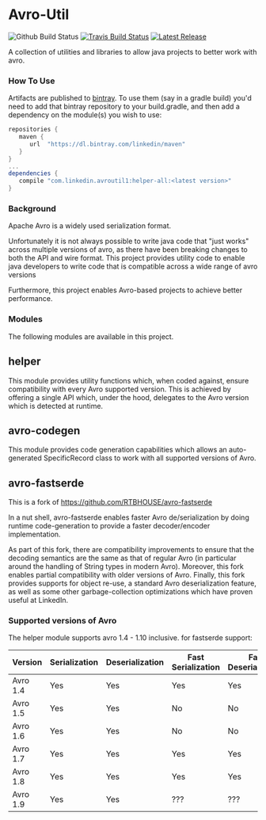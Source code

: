 Avro-Util
=========
![Github Build Status](https://github.com/linkedin/avro-util/workflows/push%20flow/badge.svg)
[![Travis Build Status](https://travis-ci.org/linkedin/avro-util.svg?branch=master)](https://travis-ci.org/linkedin/avro-util)
[![Latest Release](https://api.bintray.com/packages/linkedin/maven/avro-util/images/download.svg)](https://bintray.com/linkedin/maven/avro-util/_latestVersion)

A collection of utilities and libraries to allow java projects to better work with avro.

### How To Use ###

Artifacts are published to [bintray](https://bintray.com/linkedin/maven/avro-util).
To use them (say in a gradle build) you'd need to add that bintray repository to your build.gradle, 
and then add a dependency on the module(s) you wish to use:

```gradle
repositories {
   maven {
      url  "https://dl.bintray.com/linkedin/maven"
   }
}
...
dependencies {
   compile "com.linkedin.avroutil1:helper-all:<latest version>"
}
```

### Background ###

Apache Avro is a widely used serialization format.

Unfortunately it is not always possible to write java code that "just works" 
across multiple versions of avro, as there have been breaking changes to both 
the API and wire format. This project provides utility code to enable java 
developers to write code that is compatible across a wide range of avro versions 

Furthermore, this project enables Avro-based projects to achieve better 
performance.

### Modules ###

The following modules are available in this project.

## helper ##

This module provides utility functions which, when coded against, ensure 
compatibility with every Avro supported version. This is achieved by offering 
a single API which, under the hood, delegates to the Avro version which is 
detected at runtime.

## avro-codegen ##

This module provides code generation capabilities which allows an auto-generated
SpecificRecord class to work with all supported versions of Avro.

## avro-fastserde ##

This is a fork of https://github.com/RTBHOUSE/avro-fastserde

In a nut shell, avro-fastserde enables faster Avro de/serialization by doing
runtime code-generation to provide a faster decoder/encoder implementation.

As part of this fork, there are compatibility improvements to ensure that the
decoding semantics are the same as that of regular Avro (in particular around
the handling of String types in modern Avro). Moreover, this fork enables 
partial compatibility with older versions of Avro. Finally, this fork provides
supports for object re-use, a standard Avro deserialization feature, as well
as some other garbage-collection optimizations which have proven useful at
LinkedIn.

### Supported versions of Avro ###

The helper module supports avro 1.4 - 1.10 inclusive. for fastserde support: 

| Version  | Serialization | Deserialization | Fast Serialization | Fast Deserialization |
| -------- | ------------- | --------------- | ------------------ | -------------------- |
| Avro 1.4 |      Yes      |      Yes        |      Yes           |      Yes             |
| Avro 1.5 |      Yes      |      Yes        |      No            |      No              |
| Avro 1.6 |      Yes      |      Yes        |      No            |      No              |
| Avro 1.7 |      Yes      |      Yes        |      Yes           |      Yes             |
| Avro 1.8 |      Yes      |      Yes        |      Yes           |      Yes             |
| Avro 1.9 |      Yes      |      Yes        |      ???           |      ???             |

